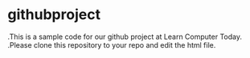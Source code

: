 # githubproject
.This is a sample code for our github project at Learn Computer Today.
.Please clone this repository to your repo and edit the html file.
